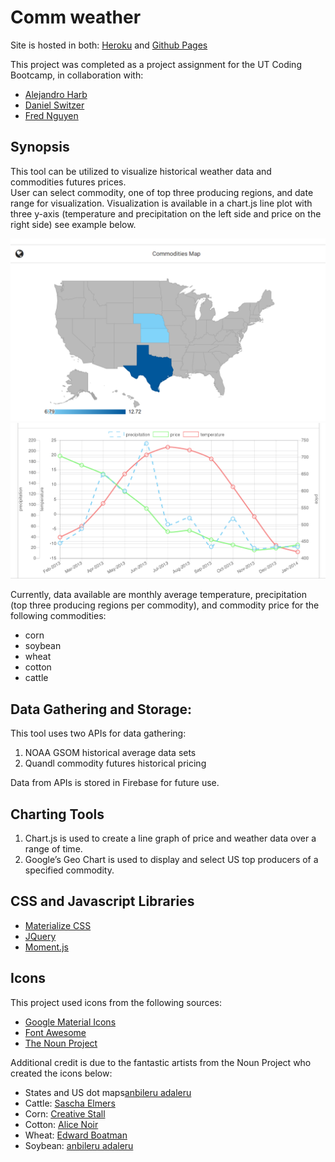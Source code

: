 # Comm weather
Site is hosted in both:
[Heroku](commweather.herokuapp.com) and [Github Pages](https://aldo-sanchez.github.io/Weather-Commodities-App/)

This project was completed as a project assignment for the UT Coding Bootcamp, in collaboration with:

+ [Alejandro Harb](https://github.com/alejandroharb)
+ [Daniel Switzer](https://github.com/Danielswitzer)
+ [Fred Nguyen](https://github.com/frednguyen)

## Synopsis
This tool can be utilized to visualize historical weather data and commodities futures prices.  
User can select commodity, one of top three producing regions, and date range for visualization. Visualization is available in a chart.js line plot with three y-axis (temperature and precipitation on the left side and price on the right side) see example below.  

![Alt text](assets/images/sampleMap.PNG "sample map")
![Alt text](assets/images/samplePlot.png "sample visualization")

Currently, data available are monthly average temperature, precipitation (top three producing regions per commodity), and commodity price for the following commodities:
+ corn
+ soybean
+ wheat
+ cotton
+ cattle

## Data Gathering and Storage:
This tool uses two APIs for data gathering:

1. NOAA GSOM historical average data sets
2. Quandl commodity futures historical pricing

Data from APIs is stored in Firebase for future use.

## Charting Tools
1. Chart.js is used to create a line graph of price and weather data over a range of time.
2. Google’s Geo Chart is used to display and select US top producers of a specified commodity.

## CSS and Javascript Libraries
+ [Materialize CSS](http://materializecss.com/)
+ [JQuery](http://jquery.com/)
+ [Moment.js](http://momentjs.com/) 

## Icons
This project used icons from the following sources:
+ [Google Material Icons](https://material.io/icons/)
+ [Font Awesome](http://fontawesome.io/)
+ [The Noun Project](https://thenounproject.com/) 

Additional credit is due to the fantastic artists from the Noun Project who created the icons below:
+ States and US dot maps[anbileru adaleru](https://thenounproject.com/pronoun/collection/world-maps-dots/)
+ Cattle: [Sascha Elmers](https://thenounproject.com/saschaelmers/)
+ Corn: [Creative Stall](https://thenounproject.com/search/?q=corn&i=178924)
+ Cotton: [Alice Noir](https://thenounproject.com/AliceNoir/)
+ Wheat: [Edward Boatman](https://thenounproject.com/edward/)
+ Soybean: [anbileru adaleru](https://thenounproject.com/pronoun/collection/vegetables-and-fruits-glyphs/)